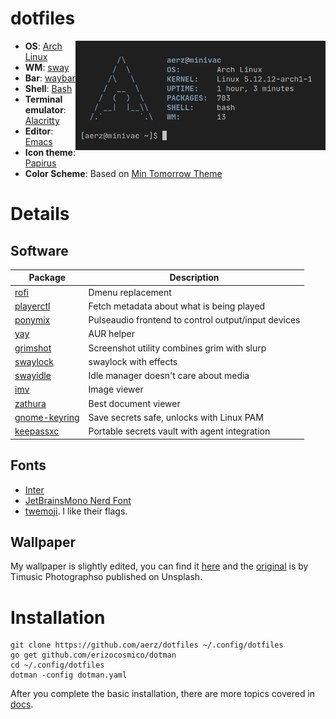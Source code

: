 # dotfiles

<img src="img/ufetch.png" align="right" alt="fetch image" width="400">

- **OS**: [Arch Linux](https://archlinux.org)
- **WM**: [sway](https://github.com/swaywm/sway)
- **Bar**: [waybar](https://github.com/Alexays/Waybar)
- **Shell**: [Bash](https://www.gnu.org/software/bash/)
- **Terminal emulator**: [Alacritty](https://github.com/alacritty/alacritty)
- **Editor**: [Emacs](https://www.gnu.org/software/emacs/)
- **Icon theme**: [Papirus](https://github.com/PapirusDevelopmentTeam/papirus-icon-theme)
- **Color Scheme**: Based on [Min Tomorrow Theme](https://github.com/musm/min-tomorrow-theme)

# Details

## Software

| Package                                                                       | Description                                         |
| ----------------------------------------------------------------------------- | --------------------------------------------------- |
| [rofi](https://github.com/davatorium/rofi)                                    | Dmenu replacement                                   |
| [playerctl](https://github.com/altdesktop/playerctl)                          | Fetch metadata about what is being played           |
| [ponymix](https://github.com/falconindy/ponymix)                              | Pulseaudio frontend to control output/input devices |
| [yay](https://github.com/Jguer/yay)                                           | AUR helper                                          |
| [grimshot](https://github.com/OctopusET/sway-contrib)                         | Screenshot utility combines grim with slurp         |
| [swaylock](https://github.com/mortie/swaylock-effects)                        | swaylock with effects                               |
| [swayidle](https://github.com/swaywm/swayidle)                                | Idle manager doesn't care about media               |
| [imv](https://sr.ht/~exec64/imv/)                                             | Image viewer                                        |
| [zathura](https://pwmt.org/projects/zathura)                                  | Best document viewer                                |
| [gnome-keyring](https://archlinux.org/packages/extra/x86_64/gnome-keyring/)   | Save secrets safe, unlocks with Linux PAM           |
| [keepassxc](https://keepassxc.org)                                            | Portable secrets vault with agent integration       |

## Fonts

- [Inter](https://rsms.me/inter)
- [JetBrainsMono Nerd Font](https://www.nerdfonts.com)
- [twemoji](https://github.com/twitter/twemoji). I like their flags.

## Wallpaper

My wallpaper is slightly edited, you can find it [here](img/wallpaper.jpg) and the [original](https://unsplash.com/photos/RRLb2zFzRK8) is by Timusic Photographso published on Unsplash.

# Installation

```shell
git clone https://github.com/aerz/dotfiles ~/.config/dotfiles
go get github.com/erizocosmico/dotman
cd ~/.config/dotfiles
dotman -config dotman.yaml
```

After you complete the basic installation, there are more topics covered in [docs](./docs).
